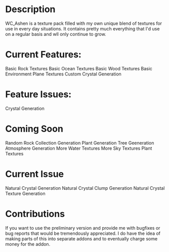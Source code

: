 # Description
WC_Ashen is a texture pack filled with my own unique blend of textures for
use in every day situations. It contains pretty much everything that I'd use
on a regular basis and wll only continue to grow.

# Current Features:
Basic Rock Textures
Basic Ocean Textures
Basic Wood Textures
Basic Environment Plane Textures
Custom Crystal Generation

# Feature Issues:
Crystal Generation 

# Coming Soon
Random Rock Collection Generation
Plant Generation
Tree Geeneration
Atmosphere Generation
More Water Textures
More Sky Textures
Plant Textures

# Current Issue
Natural Crystal Generation
Natural Crystal Clump Generation
Natural Crystal Texture Generation


# Contributions
If you want to use the preliminary version and provide me with bugfixes or bug reports that would be tremendously appreciated. I do have the idea of making parts of this into separate addons and to eventually charge some money for the addon.
